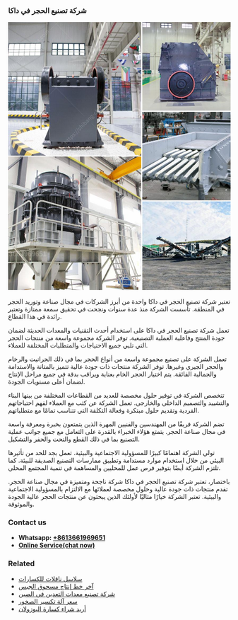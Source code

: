 <h3>شركة تصنيع الحجر في داكا</h3><img src='1701852375.jpg' alt=''><p>تعتبر شركة تصنيع الحجر في داكا واحدة من أبرز الشركات في مجال صناعة وتوريد الحجر في المنطقة. تأسست الشركة منذ عدة سنوات ونجحت في تحقيق سمعة ممتازة وتعتبر رائدة في هذا القطاع.</p><p>تعمل شركة تصنيع الحجر في داكا على استخدام أحدث التقنيات والمعدات الحديثة لضمان جودة المنتج وفاعلية العملية التصنيعية. توفر الشركة مجموعة واسعة من منتجات الحجر التي تلبي جميع الاحتياجات والمتطلبات المختلفة للعملاء.</p><p>تعمل الشركة على تصنيع مجموعة واسعة من أنواع الحجر بما في ذلك الجرانيت والرخام والحجر الجيري وغيرها. توفر الشركة منتجات ذات جودة عالية تتميز بالمتانة والاستدامة والجمالية الفائقة. يتم اختيار الحجر الخام بعناية ويراقب بدقة في جميع مراحل الإنتاج لضمان أعلى مستويات الجودة.</p><p>تتخصص الشركة في توفير حلول مخصصة للعديد من القطاعات المختلفة من بينها البناء والتشييد والتصميم الداخلي والخارجي. تعمل الشركة عن كثب مع العملاء لفهم احتياجاتهم الفردية وتقديم حلول مبتكرة وفعالة التكلفة التي تتناسب تمامًا مع متطلباتهم.</p><p>تضم الشركة فريقًا من المهندسين والفنيين المهرة الذين يتمتعون بخبرة ومعرفة واسعة في مجال صناعة الحجر. يتمتع هؤلاء الخبراء بالقدرة على التعامل مع جميع جوانب عملية التصنيع بما في ذلك القطع والنحت والحفر والتشكيل.</p><p>تولي الشركة اهتمامًا كبيرًا للمسؤولية الاجتماعية والبيئية. تعمل بجد للحد من تأثيرها البيئي من خلال استخدام موارد مستدامة وتطبيق ممارسات التصنيع الصديقة للبيئة. كما تلتزم الشركة أيضًا بتوفير فرص عمل للمحليين والمساهمة في تنمية المجتمع المحلي.</p><p>باختصار، تعتبر شركة تصنيع الحجر في داكا شركة ناجحة ومتميزة في مجال صناعة الحجر. تقدم منتجات ذات جودة عالية وحلول مخصصة لعملائها مع الالتزام بالمسؤولية الاجتماعية والبيئية. تعتبر الشركة خيارًا مثاليًا لأولئك الذين يبحثون عن منتجات الحجر عالية الجودة والموثوقة.</p><h3>Contact us</h3><ul><li><strong>Whatsapp:&nbsp;<a href="https://wa.me/8613661969651">+8613661969651</a></strong></li><li><a href="https://swt.shibang-china.com/?git&amp;zhl&amp;شركة تصنيع الحجر في داكا"><strong>Online Service(chat now)</strong></a></li></ul><h3>Related</h3><ul><li><a href='سلاسل ناقلات للكسارات.md'>سلاسل ناقلات للكسارات</a></li><li><a href='آخر خط إنتاج مسحوق الجبس.md'>آخر خط إنتاج مسحوق الجبس</a></li><li><a href='شركة تصنيع معدات التعدين في الصين.md'>شركة تصنيع معدات التعدين في الصين</a></li><li><a href='سعر آلة تكسير الصخور.md'>سعر آلة تكسير الصخور</a></li><li><a href='أريد شراء كسارة البوزولان.md'>أريد شراء كسارة البوزولان</a></li></ul>